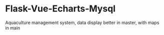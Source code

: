 # Flask-Vue-Echarts-Mysql
Aquaculture management system, data display better in master, with maps in main 

